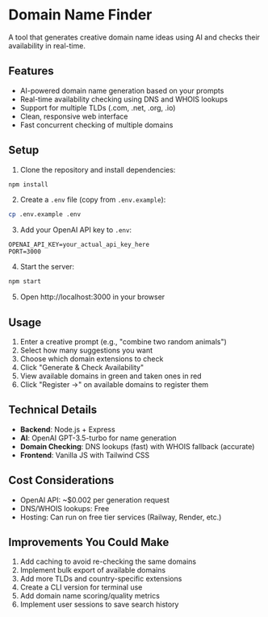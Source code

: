 # Domain Name Finder

A tool that generates creative domain name ideas using AI and checks their availability in real-time.

## Features

- AI-powered domain name generation based on your prompts
- Real-time availability checking using DNS and WHOIS lookups
- Support for multiple TLDs (.com, .net, .org, .io)
- Clean, responsive web interface
- Fast concurrent checking of multiple domains

## Setup

1. Clone the repository and install dependencies:
```bash
npm install
```

2. Create a `.env` file (copy from `.env.example`):
```bash
cp .env.example .env
```

3. Add your OpenAI API key to `.env`:
```
OPENAI_API_KEY=your_actual_api_key_here
PORT=3000
```

4. Start the server:
```bash
npm start
```

5. Open http://localhost:3000 in your browser

## Usage

1. Enter a creative prompt (e.g., "combine two random animals")
2. Select how many suggestions you want
3. Choose which domain extensions to check
4. Click "Generate & Check Availability"
5. View available domains in green and taken ones in red
6. Click "Register →" on available domains to register them

## Technical Details

- **Backend**: Node.js + Express
- **AI**: OpenAI GPT-3.5-turbo for name generation
- **Domain Checking**: DNS lookups (fast) with WHOIS fallback (accurate)
- **Frontend**: Vanilla JS with Tailwind CSS

## Cost Considerations

- OpenAI API: ~$0.002 per generation request
- DNS/WHOIS lookups: Free
- Hosting: Can run on free tier services (Railway, Render, etc.)

## Improvements You Could Make

1. Add caching to avoid re-checking the same domains
2. Implement bulk export of available domains
3. Add more TLDs and country-specific extensions
4. Create a CLI version for terminal use
5. Add domain name scoring/quality metrics
6. Implement user sessions to save search history